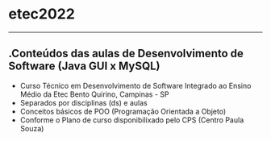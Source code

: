 # etec2022
---------
.Conteúdos das aulas de Desenvolvimento de Software (Java GUI x MySQL)
---------
- Curso Técnico em Desenvolvimento de Software Integrado ao Ensino Médio da Etec Bento Quirino, Campinas - SP
- Separados por disciplinas (ds) e aulas
- Conceitos básicos de POO (Programação Orientada a Objeto)
- Conforme o Plano de curso disponibilixado pelo CPS (Centro Paula Souza)


